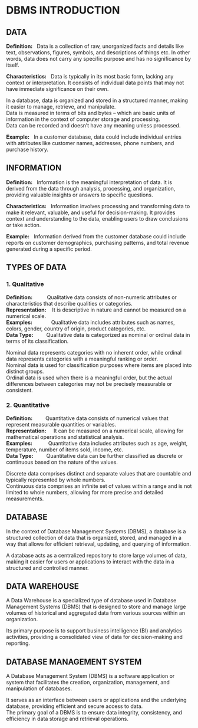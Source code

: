# DBMS INTRODUCTION

## DATA

**Definition:** &nbsp; Data is a collection of raw, unorganized facts and details like text, observations, figures, symbols, and descriptions of things etc. In other words, data does not carry any specific purpose and has no significance by itself.  

**Characteristics:** &nbsp; Data is typically in its most basic form, lacking any context or interpretation. It consists of individual data points that may not have immediate significance on their own.  <br>

In a database, data is organized and stored in a structured manner, making it easier to manage, retrieve, and manipulate. 	<br>
Data is measured in terms of bits and bytes – which are basic units of information in the context of computer storage and processing. 	<br>
Data can be recorded and doesn’t have any meaning unless processed. <br>

**Example:** &nbsp; In a customer database, data could include individual entries with attributes like customer names, addresses, phone numbers, and purchase history. 

## INFORMATION

**Definition:** &nbsp; Information is the meaningful interpretation of data. It is derived from the data through analysis, processing, and organization, providing valuable insights or answers to specific questions. <br>

**Characteristics:** &nbsp; Information involves processing and transforming data to make it relevant, valuable, and useful for decision-making. It provides context and understanding to the data, enabling users to draw conclusions or take action. <br>

**Example:** &nbsp; Information derived from the customer database could include reports on customer demographics, purchasing patterns, and total revenue generated during a specific period. <br>


## TYPES OF DATA

### 1. Qualitative

**Definition:** &nbsp; &nbsp; &nbsp;&nbsp; &nbsp; Qualitative data consists of non-numeric attributes or characteristics that describe qualities or categories.	<br>
**Representation:** &nbsp;&nbsp; It is descriptive in nature and cannot be measured on a numerical scale. <br> 
**Examples:** &nbsp; &nbsp; &nbsp; &nbsp; &nbsp; &nbsp; Qualitative data includes attributes such as names, colors, gender, country of origin, product categories, etc.<Br>
**Data Type:** &nbsp; &nbsp; &nbsp;&nbsp;&nbsp; Qualitative data is categorized as nominal or ordinal data in terms of its classification.	

Nominal data represents categories with no inherent order, while ordinal data represents categories with a meaningful ranking or order. 	<br>
Nominal data is used for classification purposes where items are placed into distinct groups. 	<br>
Ordinal data is used when there is a meaningful order, but the actual differences between categories may not be precisely measurable or consistent.

### 2. Quantitative

**Definition:** &nbsp; &nbsp;&nbsp;&nbsp; &nbsp; Quantitative data consists of numerical values that represent measurable quantities or variables. 	<br>
**Representation:** &nbsp; &nbsp; It can be measured on a numerical scale, allowing for mathematical operations and statistical analysis. 	<br>
**Examples:** &nbsp; &nbsp;&nbsp;&nbsp; &nbsp; &nbsp; Quantitative data includes attributes such as age, weight, temperature, number of items sold, income, etc. 	<br>
**Data Type:** &nbsp; &nbsp;&nbsp;&nbsp; &nbsp; Quantitative data can be further classified as discrete or continuous based on the nature of the values. 	<br>

Discrete data comprises distinct and separate values that are countable and typically represented by whole numbers. 	<br>
Continuous data comprises an infinite set of values within a range and is not limited to whole numbers, allowing for more precise and detailed measurements.

## DATABASE

In the context of Database Management Systems (DBMS), a database is a structured collection of data that is organized, stored, and managed in a way that allows for efficient retrieval, updating, and querying of information.

A database acts as a centralized repository to store large volumes of data, making it easier for users or applications to interact with the data in a structured and controlled manner.

## DATA WAREHOUSE

A Data Warehouse is a specialized type of database used in Database Management Systems (DBMS) that is designed to store and manage large volumes of historical and aggregated data from various sources within an organization. 

Its primary purpose is to support business intelligence (BI) and analytics activities, providing a consolidated view of data for decision-making and reporting.

## DATABASE MANAGEMENT SYSTEM

A Database Management System (DBMS) is a software application or system that facilitates the creation, organization, management, and manipulation of databases. 

It serves as an interface between users or applications and the underlying database, providing efficient and secure access to data. <br> The primary goal of a DBMS is to ensure data integrity, consistency, and efficiency in data storage and retrieval operations.


